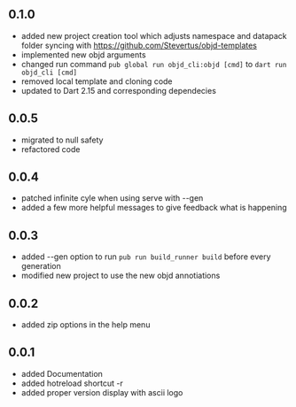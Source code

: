 ## 0.1.0

- added new project creation tool which adjusts namespace and datapack folder syncing with https://github.com/Stevertus/objd-templates
- implemented new objd arguments
- changed run command `pub global run objd_cli:objd [cmd]` to `dart run objd_cli [cmd]`
- removed local template and cloning code
- updated to Dart 2.15 and corresponding dependecies

## 0.0.5

- migrated to null safety
- refactored code

## 0.0.4

- patched infinite cyle when using serve with --gen
- added a few more helpful messages to give feedback what is happening

## 0.0.3

- added --gen option to run `pub run build_runner build` before every generation
- modified new project to use the new objd annotiations

## 0.0.2

- added zip options in the help menu

## 0.0.1

- added Documentation
- added hotreload shortcut -r
- added proper version display with ascii logo
